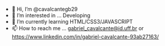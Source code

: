 - 👋 Hi, I’m @cavalcantegb29
- 👀 I’m interested in ... Developing
- 🌱 I’m currently learning HTML/CSS3/JAVASCRIPT
- 📫 How to reach me ... gabriel_cavalcante@id.uff.br or https://www.linkedin.com/in/gabriel-cavalcante-93ab27163/


